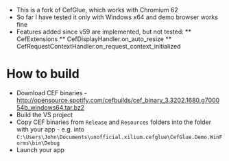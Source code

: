 * This is a fork of CefGlue, which works with Chromium 62
* So far I have tested it only with Windows x64 and demo browser works fine
* Features added since v59 are implemented, but not tested:
** CefExtensions
** CefDisplayHandler.on_auto_resize
** CefRequestContextHandler.on_request_context_initialized

# How to build

* Download CEF binaries - http://opensource.spotify.com/cefbuilds/cef_binary_3.3202.1680.g700054b_windows64.tar.bz2
* Build the VS project
* Copy CEF binaries from `Release` and `Resources` folders into the folder with your app - e.g. into `C:\Users\John\Documents\unofficial.xilium.cefglue\CefGlue.Demo.WinForms\bin\Debug`
* Launch your app